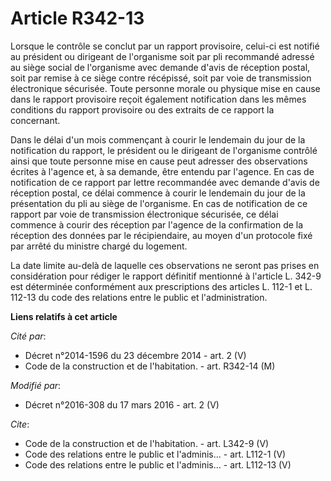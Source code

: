 # Article R342-13

Lorsque le contrôle se conclut par un rapport provisoire, celui-ci est notifié au président ou dirigeant de l'organisme soit
par pli recommandé adressé au siège social de l'organisme avec demande d'avis de réception postal, soit par remise à ce siège
contre récépissé, soit par voie de transmission électronique sécurisée. Toute personne morale ou physique mise en cause dans
le rapport provisoire reçoit également notification dans les mêmes conditions du rapport provisoire ou des extraits de ce
rapport la concernant. 

Dans le délai d'un mois commençant à courir le lendemain du jour de la notification du rapport, le président ou le dirigeant
de l'organisme contrôlé ainsi que toute personne mise en cause peut adresser des observations écrites à l'agence et, à sa
demande, être entendu par l'agence. En cas de notification de ce rapport par lettre recommandée avec demande d'avis de
réception postal, ce délai commence à courir le lendemain du jour de la présentation du pli au siège de l'organisme. En cas
de notification de ce rapport par voie de transmission électronique sécurisée, ce délai commence à courir des réception par
l'agence de la confirmation de la réception des données par le récipiendaire, au moyen d'un protocole fixé par arrêté du
ministre chargé du logement. 

La date limite au-delà de laquelle ces observations ne seront pas prises en considération pour rédiger le rapport définitif
mentionné à l'article L. 342-9 est déterminée conformément aux prescriptions des articles L. 112-1 et L. 112-13 du code des
relations entre le public et l'administration.

**Liens relatifs à cet article**

_Cité par_:

  - Décret n°2014-1596 du 23 décembre 2014 - art. 2 (V)
  - Code de la construction et de l'habitation. - art. R342-14 (M)

_Modifié par_:

  - Décret n°2016-308 du 17 mars 2016 - art. 2 (V)

_Cite_:

  - Code de la construction et de l'habitation. - art. L342-9 (V)
  - Code des relations entre le public et l'adminis... - art. L112-1 (V)
  - Code des relations entre le public et l'adminis... - art. L112-13 (V)
